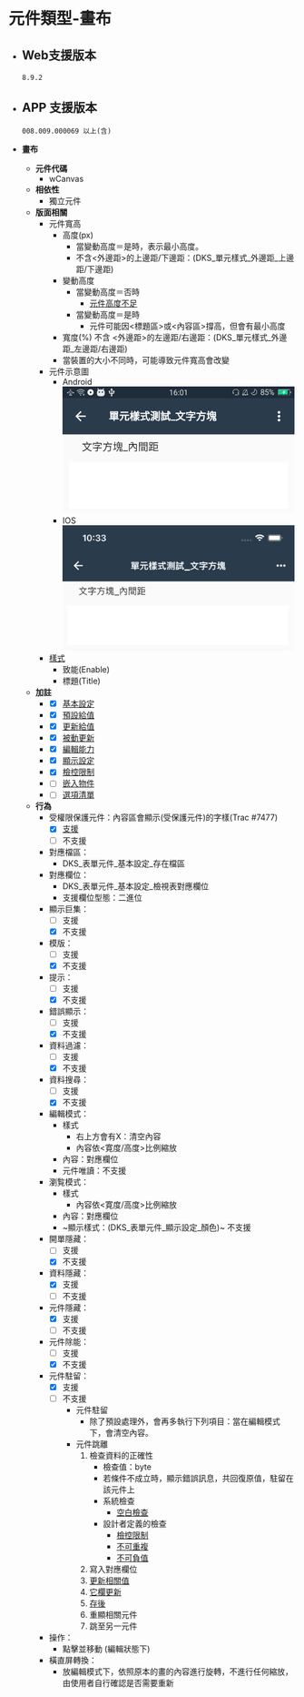 # 元件類型-畫布

* ## Web支援版本
  
      8.9.2

* ## APP 支援版本

      008.009.000069 以上(含)

* __畫布__
  * __元件代碼__
    * wCanvas
  * __相依性__
    * 獨立元件
  * __版面相關__
    * 元件寬高
      * 高度(px)
        * 當變動高度＝是時，表示最小高度。
        * 不含<外邊距>的上邊距/下邊距：(DKS_單元樣式_外邊距_上邊距/下邊距)
      * 變動高度
        * 當變動高度＝否時
          * [元件高度不足](../general/rule)
        * 當變動高度＝是時
          * 元件可能因<標題區>或<內容區>撐高，但會有最小高度
      * 寬度(%)
        不含 <外邊距>的左邊距/右邊距：(DKS_單元樣式_外邊距_左邊距/右邊距)
      * 當裝置的大小不同時，可能導致元件寬高會改變
    * 元件示意圖
      * Android
            ![image](./image/android/componentTextEditing.png)
      * IOS
            ![image](./image/ios/componentTextEditing.png)
    * [樣式](../general/style)
      * 致能(Enable)
      * 標題(Title)
  * __加註__
    * - [x] [基本設定](../Addition/component/basicSettings)
    * - [x] [預設給值](../Addition/component/defaultValue)
    * - [x] [更新給值](../Addition/component/updateValue)
    * - [x] [被動更新](../Addition/component/passiveUpdate)
    * - [x] [編輯能力](../Addition/component/editting)
    * - [x] [顯示設定](../Addition/component/display)
    * - [x] [檢控限制](../Addition/component/prosecutionResstrucson)
    * - [ ] [嵌入物件](../Addition/component/embedded)
    * - [ ] [選項清單](../Addition/component/optionList)
  * __行為__
    * 受權限保護元件：內容區會顯示(受保護元件)的字樣(Trac #7477)
      - [x] [支援](../general/rule)
      - [ ] 不支援
    * 對應檔區：
      * DKS_表單元件_基本設定_存在檔區
    * 對應欄位：
      * DKS_表單元件_基本設定_檢視表對應欄位
      * 支援欄位型態：二進位
    * 顯示巨集：
      - [ ] 支援
      - [x] 不支援
    * 模版：
      - [ ] 支援
      - [x] 不支援
    * 提示：
      - [ ] 支援
      - [x] 不支援
    * 錯誤顯示：
      - [ ] 支援
      - [x] 不支援
    * 資料過濾：
      - [ ] 支援
      - [x] 不支援
    * 資料搜尋：
      - [ ] 支援
      - [x] 不支援
    * 編輯模式：
      * 樣式
        * 右上方會有X：清空內容
        * 內容依<寛度/高度>比例縮放
      * 內容：對應欄位
      * 元件唯讀：不支援
    * 瀏覧模式：
      * 樣式
        * 內容依<寛度/高度>比例縮放
      * 內容：對應欄位
      * ~顯示樣式：(DKS_表單元件_顯示設定_顏色)~ 不支援
    * 開單隱藏：
      - [ ] 支援
      - [x] 不支援
    * 資料隱藏：
      - [x] 支援
      - [ ] 不支援
    * 元件隱藏：
      - [x] 支援
      - [ ] 不支援
    * 元件除能：
      - [ ] 支援
      - [x] 不支援
    * 元件駐留：
      - [x] 支援
      - [ ] 不支援
        * 元件駐留
          * 除了預設處理外，會再多執行下列項目：當在編輯模式下，會清空內容。
        * 元件跳離
          1. 檢查資料的正確性
             * 檢查值：byte[](若沒有畫的話，為null)
             * 若條件不成立時，顯示錯誤訊息，共回復原值，駐留在該元件上
             * 系統檢查
               * [空白檢查](../Addition/component/basicSettings)
             * 設計者定義的檢查
               * [檢控限制](../Addition/component/prosecutionRestrictions)
               * [不可重複](../Addition/component/basicSettings)
               * [不可負值](../Addition/component/basicSettings)
          2. 寫入對應欄位
          3. [更新相關值](../Addition/component/updateValue)
          4. [它欄更新](../Addition/component/passiveUpdate)
          5. [存後](../Addition/component/updateValue)
          6. 重顯相關元件
          7.  跳至另一元件
    * 操作：
      * 點擊並移動 (編輯狀態下)
    * 橫直屏轉換：
      * 放編輯模式下，依照原本的畫的內容進行旋轉，不進行任何縮放，由使用者自行確認是否需要重新
